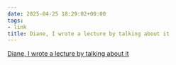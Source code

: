 ```yaml
---
date: 2025-04-25 18:29:02+00:00
tags:
- link
title: Diane, I wrote a lecture by talking about it
---
```


[Diane, I wrote a lecture by talking about it](https://interconnected.org/home/2025/03/20/diane)